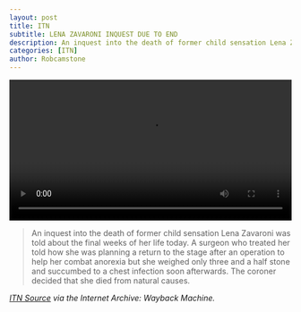 ```yaml
---
layout: post
title: ITN
subtitle: LENA ZAVARONI INQUEST DUE TO END
description: An inquest into the death of former child sensation Lena Zavaroni was told about the final weeks of her life today. A surgeon who treated her told how she was planning a return to the stage after an operation to help her combat anorexia but she weighed only three and a half stone and succumbed to a chest infection soon afterwards. The coroner decided that she died from natural causes.
categories: [ITN]
author: Robcamstone
---
```


<video controls controlsList="nodownload" width="100%"><source src="/assets/media/LENA-ZAVARONI-INQUEST-DUE-TO-END-Archive-Footage-ITN-Source-BSP081299009-0.mp4" type="video/mp4">Sorry, your browser doesn't support embedded videos.</video>

> An inquest into the death of former child sensation Lena Zavaroni was told about the final weeks of her life today. A surgeon who treated her told how she was planning a return to the stage after an operation to help her combat anorexia but she weighed only three and a half stone and succumbed to a chest infection soon afterwards. The coroner decided that she died from natural causes.

<cite>[ITN Source](https://web.archive.org/web/20151105074146/http://www.itnsource.com/en/shotlist//ITN/1999/12/08/BSP081299009/?s=Lena) via the Internet Archive: Wayback Machine.</cite>

